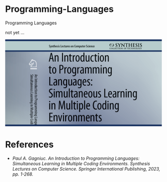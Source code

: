 # Programming-Languages
Programming Languages

not yet ...

![screenshot](https://github.com/Gagniuc/Programming-Languages/blob/main/img/programming%20languages%203.png?raw=true)

# References

- <i>Paul A. Gagniuc. An Introduction to Programming Languages: Simultaneous Learning in Multiple Coding Environments. Synthesis Lectures on Computer Science. Springer International Publishing, 2023, pp. 1-268.</i>

